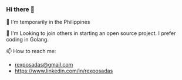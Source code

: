 ### Hi there 👋

<!--
**rexposadas/rexposadas** is a ✨ _special_ ✨ repository because its `README.md` (this file) appears on your GitHub profile.

Here are some ideas to get you started:

- 🔭 I’m currently working on ...
- 🌱 I’m currently learning ...
- 👯 I’m looking to collaborate on ...
- 🤔 I’m looking for help with ...
- 💬 Ask me about ...
- 📫 How to reach me: ...
- 😄 Pronouns: ...
- ⚡ Fun fact: ...
-->

🔭 I'm temporarily in the Philippines

🔭 I'm Looking to join others in starting an open source project. I prefer coding in Golang.

📫 How to reach me: 

- rexposadas@gmail.com
- https://www.linkedin.com/in/rexposadas
